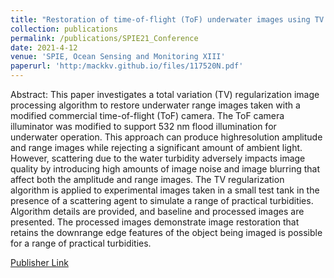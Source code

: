 ```yaml
---
title: "Restoration of time-of-flight (ToF) underwater images using TV regularization"
collection: publications
permalink: /publications/SPIE21_Conference
date: 2021-4-12
venue: 'SPIE, Ocean Sensing and Monitoring XIII'
paperurl: 'http:/mackkv.github.io/files/117520N.pdf'
---
```


Abstract: This paper investigates a total variation (TV) regularization image processing algorithm to restore underwater range images taken with a modified commercial time-of-flight (ToF) camera. The ToF camera illuminator was modified to support 532 nm flood illumination for underwater operation. This approach can produce highresolution amplitude and range images while rejecting a significant amount of ambient light. However, scattering due to the water turbidity adversely impacts image quality by introducing high amounts of image noise and image blurring that affect both the amplitude and range images. The TV regularization algorithm is applied to experimental images taken in a small test tank in the presence of a scattering agent to simulate a range of practical turbidities. Algorithm details are provided, and baseline and processed images are presented. The processed images demonstrate image restoration that retains the downrange edge features of the object being imaged is possible for a range of practical turbidities.  

[Publisher Link](https://www.spiedigitallibrary.org/conference-proceedings-of-spie/11752/117520N/Restoration-of-time-of-flight-ToF-underwater-images-using-TV/10.1117/12.2588047.full)
